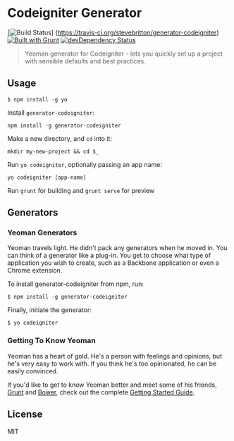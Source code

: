 # Codeigniter Generator
[![Build Status](https://secure.travis-ci.org/stevebritton/generator-codeigniter.png?branch=master)] (https://travis-ci.org/stevebritton/generator-codeigniter) [![Built with Grunt](https://cdn.gruntjs.com/builtwith.png)](http://gruntjs.com/) [![devDependency Status](https://david-dm.org/stevebritton/generator-codeigniter/dev-status.png)](https://david-dm.org/stevebritton/generator-codeigniter#info=devDependencies)

> Yeoman generator for Codeigniter - lets you quickly set up a project with sensible defaults and best practices.


## Usage


```
$ npm install -g yo
```

Install `generator-codeigniter`:
```
npm install -g generator-codeigniter
```

Make a new directory, and `cd` into it:
```
mkdir my-new-project && cd $_
```

Run `yo codeigniter`, optionally passing an app name:
```
yo codeigniter [app-name]
```

Run `grunt` for building and `grunt serve` for preview


## Generators



### Yeoman Generators

Yeoman travels light. He didn't pack any generators when he moved in. You can think of a generator like a plug-in. You get to choose what type of application you wish to create, such as a Backbone application or even a Chrome extension.

To install generator-codeigniter from npm, run:

```
$ npm install -g generator-codeigniter
```

Finally, initiate the generator:

```
$ yo codeigniter
```

### Getting To Know Yeoman

Yeoman has a heart of gold. He's a person with feelings and opinions, but he's very easy to work with. If you think he's too opinionated, he can be easily convinced.

If you'd like to get to know Yeoman better and meet some of his friends, [Grunt](http://gruntjs.com) and [Bower](http://bower.io), check out the complete [Getting Started Guide](https://github.com/yeoman/yeoman/wiki/Getting-Started).


## License

MIT
